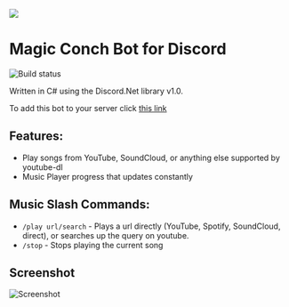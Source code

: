 ![](https://i.imgur.com/Uv8fWNY.png)

Magic Conch Bot for Discord
===================

![Build status](https://github.com/tristanmcpherson/MagicConchBot/actions/workflows/docker-publish.yml/badge.svg?branch=master)


Written in C# using the Discord.Net library v1.0.

To add this bot to your server click [this link](https://discord.com/api/oauth2/authorize?client_id=267000484420780045&permissions=8&scope=applications.commands%20bot)

**Features:**
------------------

- Play songs from YouTube, SoundCloud, or anything else supported by youtube-dl
- Music Player progress that updates constantly

**Music Slash Commands:**
------------------

- `/play url/search` - Plays a url directly (YouTube, Spotify, SoundCloud, direct), or searches up the query on youtube.
- `/stop` - Stops playing the current song


**Screenshot**
------------------
![Screenshot](https://i.imgur.com/lwnKGuG.png)
